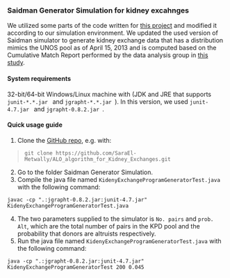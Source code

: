 ### Saidman Generator Simulation for kidney excahnges 
We utilized some parts of the code written for [this project](https://github.com/JohnDickerson/KidneyExchange) and modified it according to our simulation environment. We updated the used version of Saidman simulator to generate kidney exchange data that has a distribution mimics the UNOS pool as of April 15, 2013 and is computed based on the Cumulative Match Report performed by the data analysis group in [this study](https://dl.acm.org/citation.cfm?id=2482596).

#### System requirements 
32-bit/64-bit Windows/Linux machine with (JDK and JRE that supports  `junit-*.*.jar ` and  `jgrapht-*.*.jar `).
In this version, we used  `junit-4.7.jar ` and  `jgrapht-0.8.2.jar `.

#### Quick usage guide 
1. Clone the [GitHub repo](https://github.com/SaraEl-Metwally/ALO_algorithm_for_Kidney_Exchanges), e.g. with:
> `git clone https://github.com/SaraEl-Metwally/ALO_algorithm_for_Kidney_Exchanges.git`
2. Go to the folder Saidman Generator Simulation.
3. Compile the java file named `KidenyExchangeProgramGeneratorTest.java` with the following command: 
```
javac -cp ".:jgrapht-0.8.2.jar:junit-4.7.jar" KidenyExchangeProgramGeneratorTest.java
```
4. The two parameters supplied to the simulator is `No. pairs` and `prob. Alt`, which are the total number of pairs in the KPD pool and the probability that donors are altruists respectively. 
5. Run the java file named `KidenyExchangeProgramGeneratorTest.java` with the following command:  
```
java -cp ".:jgrapht-0.8.2.jar:junit-4.7.jar" KidenyExchangeProgramGeneratorTest 200 0.045 
```
